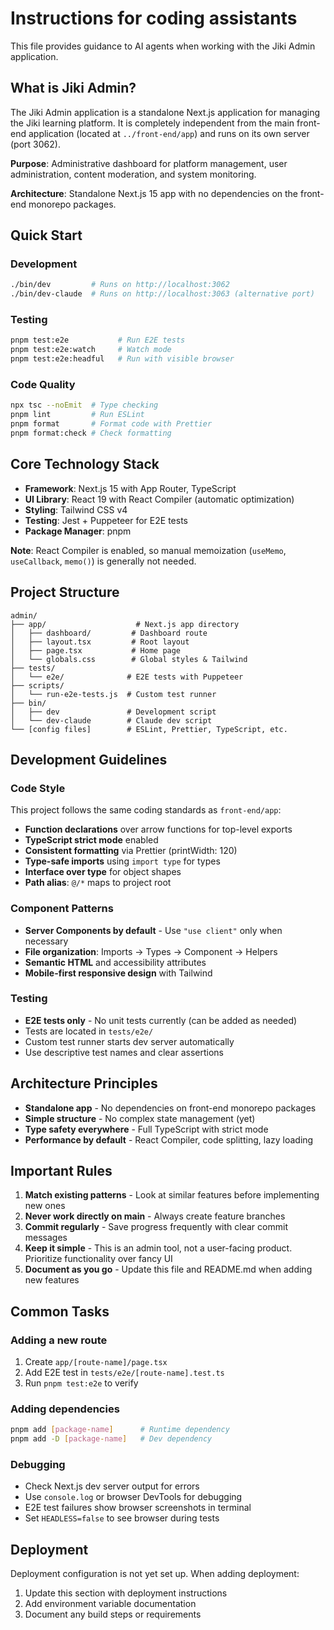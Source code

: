 # Instructions for coding assistants

This file provides guidance to AI agents when working with the Jiki Admin application.

## What is Jiki Admin?

The Jiki Admin application is a standalone Next.js application for managing the Jiki learning platform. It is completely independent from the main front-end application (located at `../front-end/app`) and runs on its own server (port 3062).

**Purpose**: Administrative dashboard for platform management, user administration, content moderation, and system monitoring.

**Architecture**: Standalone Next.js 15 app with no dependencies on the front-end monorepo packages.

## Quick Start

### Development

```bash
./bin/dev         # Runs on http://localhost:3062
./bin/dev-claude  # Runs on http://localhost:3063 (alternative port)
```

### Testing

```bash
pnpm test:e2e           # Run E2E tests
pnpm test:e2e:watch     # Watch mode
pnpm test:e2e:headful   # Run with visible browser
```

### Code Quality

```bash
npx tsc --noEmit  # Type checking
pnpm lint         # Run ESLint
pnpm format       # Format code with Prettier
pnpm format:check # Check formatting
```

## Core Technology Stack

- **Framework**: Next.js 15 with App Router, TypeScript
- **UI Library**: React 19 with React Compiler (automatic optimization)
- **Styling**: Tailwind CSS v4
- **Testing**: Jest + Puppeteer for E2E tests
- **Package Manager**: pnpm

**Note**: React Compiler is enabled, so manual memoization (`useMemo`, `useCallback`, `memo()`) is generally not needed.

## Project Structure

```
admin/
├── app/                    # Next.js app directory
│   ├── dashboard/         # Dashboard route
│   ├── layout.tsx         # Root layout
│   ├── page.tsx           # Home page
│   └── globals.css        # Global styles & Tailwind
├── tests/
│   └── e2e/              # E2E tests with Puppeteer
├── scripts/
│   └── run-e2e-tests.js  # Custom test runner
├── bin/
│   ├── dev               # Development script
│   └── dev-claude        # Claude dev script
└── [config files]        # ESLint, Prettier, TypeScript, etc.
```

## Development Guidelines

### Code Style

This project follows the same coding standards as `front-end/app`:

- **Function declarations** over arrow functions for top-level exports
- **TypeScript strict mode** enabled
- **Consistent formatting** via Prettier (printWidth: 120)
- **Type-safe imports** using `import type` for types
- **Interface over type** for object shapes
- **Path alias**: `@/*` maps to project root

### Component Patterns

- **Server Components by default** - Use `"use client"` only when necessary
- **File organization**: Imports → Types → Component → Helpers
- **Semantic HTML** and accessibility attributes
- **Mobile-first responsive design** with Tailwind

### Testing

- **E2E tests only** - No unit tests currently (can be added as needed)
- Tests are located in `tests/e2e/`
- Custom test runner starts dev server automatically
- Use descriptive test names and clear assertions

## Architecture Principles

- **Standalone app** - No dependencies on front-end monorepo packages
- **Simple structure** - No complex state management (yet)
- **Type safety everywhere** - Full TypeScript with strict mode
- **Performance by default** - React Compiler, code splitting, lazy loading

## Important Rules

1. **Match existing patterns** - Look at similar features before implementing new ones
2. **Never work directly on main** - Always create feature branches
3. **Commit regularly** - Save progress frequently with clear commit messages
4. **Keep it simple** - This is an admin tool, not a user-facing product. Prioritize functionality over fancy UI
5. **Document as you go** - Update this file and README.md when adding new features

## Common Tasks

### Adding a new route

1. Create `app/[route-name]/page.tsx`
2. Add E2E test in `tests/e2e/[route-name].test.ts`
3. Run `pnpm test:e2e` to verify

### Adding dependencies

```bash
pnpm add [package-name]      # Runtime dependency
pnpm add -D [package-name]   # Dev dependency
```

### Debugging

- Check Next.js dev server output for errors
- Use `console.log` or browser DevTools for debugging
- E2E test failures show browser screenshots in terminal
- Set `HEADLESS=false` to see browser during tests

## Deployment

Deployment configuration is not yet set up. When adding deployment:

1. Update this section with deployment instructions
2. Add environment variable documentation
3. Document any build steps or requirements
